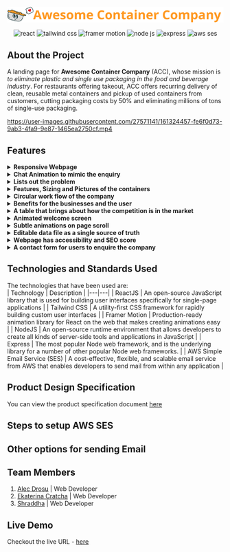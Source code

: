 
<p align="center">
  <a href="https://5hraddha.github.io/awesome-container-company/" target="_blank">
    <img src="https://raw.githubusercontent.com/5hraddha/misc/master/images/acc-logo.png" width=600 alt="awesome container company logo" />
  </a>
  <p align="center">
    <img src="https://img.shields.io/badge/React-20232A?style=for-the-badge&logo=react&logoColor=61DAFB" height=20 alt="react">
    <img src="https://img.shields.io/badge/Tailwind_CSS-38B2AC?style=for-the-badge&logo=tailwind-css&logoColor=white" height=20 alt="tailwind css">
    <img src="https://img.shields.io/badge/Framer-black?style=for-the-badge&logo=framer&logoColor=blue" height=20  alt="framer motion">
    <img src="https://img.shields.io/badge/Node.js-339933?style=for-the-badge&logo=nodedotjs&logoColor=white" height=20  alt="node js">
    <img src="https://img.shields.io/badge/Express.js-000000?style=for-the-badge&logo=express&logoColor=white" height=20  alt="express">
    <img src="https://img.shields.io/badge/Amazon_AWS-FF9900?style=for-the-badge&logo=amazonaws&logoColor=white" height=20  alt="aws ses">
  </p>
</p>

## About the Project
A landing page for **Awesome Container Company** (ACC), whose mission is *to eliminate plastic and single use packaging in the food and beverage industry*. For restaurants offering takeout, ACC offers recurring delivery of clean, reusable metal containers and pickup of used containers from customers, cutting packaging costs by 50% and eliminating millions of tons of single-use packaging. 

https://user-images.githubusercontent.com/27571141/161324457-fe6f0d73-9ab3-4fa9-9e87-1465ea2750cf.mp4


## Features
<details><summary><b>Responsive Webpage</b></summary>

The webpage is responsive from desktop screen sizes to the mobile (minimum - 375px).

</details>

<details><summary><b>Chat Animation to mimic the enquiry</b></summary>

The page has a beautiful chat animation to mimic the general enquiry conversation between the guest and the company.

<img src="https://raw.githubusercontent.com/5hraddha/misc/master/images/chat-animation.png" width=600>

</details>

<details><summary><b>Lists out the problem</b></summary>

The page lists out the problem we are facing today because of single-use packaging.

<img src="https://raw.githubusercontent.com/5hraddha/misc/master/images/problems.png" width=600>

</details>

<details><summary><b>Features, Sizing and Pictures of the containers</b></summary>

The page has a slider that shows the features, sizing and pictures of the containers that the company offers, to solve the problems.

<img src="https://raw.githubusercontent.com/5hraddha/misc/master/images/sustainable-soln.png" width=600>

</details>

<details><summary><b>Circular work flow of the company</b></summary>

The page illustrates the circular work flow of the company in a step by step process. 

<img src="https://raw.githubusercontent.com/5hraddha/misc/master/images/how-it-works.png" width=600>

</details>

<details><summary><b>Benefits for the businesses and the user</b></summary>

The page lists down the benefits that the businesses and users can have from the service.

<img src="https://raw.githubusercontent.com/5hraddha/misc/master/images/impact.png" width=600>

</details>

<details><summary><b>A table that brings about how the competition is in the market</b></summary>

We have illustrated a table that brings about how the competition is in the market to give a clear picture of how ACC beats them all.

<img src="https://raw.githubusercontent.com/5hraddha/misc/master/images/competition.png" width=600>

</details>

<details><summary><b>Animated welcome screen</b></summary>

The webpage has beautifully animated welcome screen with the ACC logo. 

<img src="https://raw.githubusercontent.com/5hraddha/misc/master/images/pageLoadAnimation.png" width=600>

</details>

<details><summary><b>Subtle animations on page scroll</b></summary>

The page responds with subtle animations as the user scroll through it.

</details>

<details><summary><b>Editable data file as a single source of truth</b></summary>

- All the data on the page is populated dynamically from a single file, that could be edited if required to change the texts on the webpage.
- The file is located at - `src/constants/data.js`

</details>

<details><summary><b>Webpage has accessibility and SEO score</b></summary>

The webpage has accessibility score of 97 and SEO score of 90 in Google Lighthouse's Web performance Audit result. 

<img src="https://raw.githubusercontent.com/5hraddha/misc/master/images/lighthouse-report.png" width=600>

</details>

<details><summary><b>A contact form for users to enquire the company</b></summary>

The webpage also gives an *option for users to contact the company, if they are interested in the service via a contact form. On the submission of the form, a mail is triggered via AWS SES. 

<img src="https://raw.githubusercontent.com/5hraddha/misc/master/images/contact-form.png" width=600>

</details>

## Technologies and Standards Used
The technologies that have been used are:  
| Technology | Description |
|---|---|
| ReactJS | An open-source JavaScript library that is used for building user interfaces specifically for single-page applications |
| Tailwind CSS | A utility-first CSS framework for rapidly building custom user interfaces |
| Framer Motion | Production-ready animation library for React on the web that makes creating animations easy |
| NodeJS | An open-source runtime environment that allows developers to create all kinds of server-side tools and applications in JavaScript |
| Express | The most popular Node web framework, and is the underlying library for a number of other popular Node web frameworks. |
| AWS Simple Email Service (SES) | A cost-effective, flexible, and scalable email service from AWS that enables developers to send mail from within any application |

## Product Design Specification
You can view the product specification document [here](https://www.figma.com/file/MVxWrCBVC2rsfgSAsA7IsY/Awesome-Container-Company?node-id=1730%3A2009)

## Steps to setup AWS SES


## Other options for sending Email


## Team Members  
1. [Alec Drosu](https://github.com/AlecDrosu) | Web Developer
2. [Ekaterina Cratcha](https://github.com/cratcha) | Web Developer
3. [Shraddha](https://github.com/5hraddha) | Web Developer
## Live Demo
Checkout the live URL - [here](https://5hraddha.github.io/awesome-container-company/)
